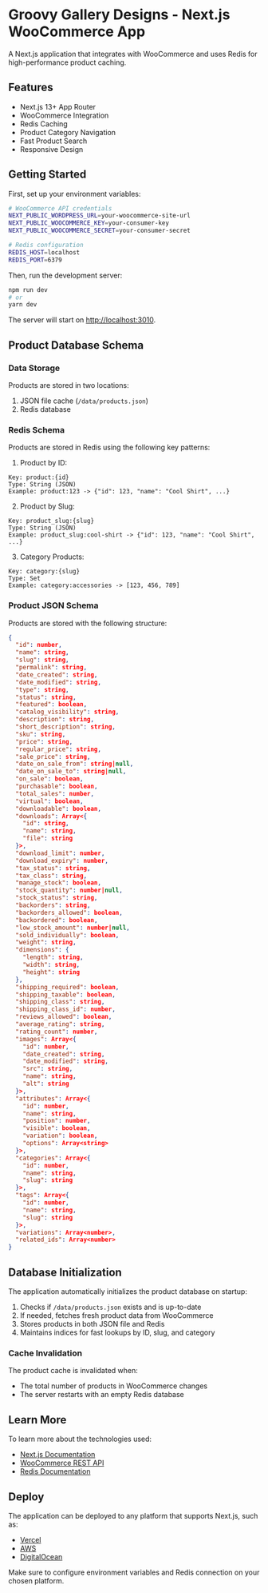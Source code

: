# Groovy Gallery Designs - Next.js WooCommerce App

A Next.js application that integrates with WooCommerce and uses Redis for high-performance product caching.

## Features

- Next.js 13+ App Router
- WooCommerce Integration
- Redis Caching
- Product Category Navigation
- Fast Product Search
- Responsive Design

## Getting Started

First, set up your environment variables:

```bash
# WooCommerce API credentials
NEXT_PUBLIC_WORDPRESS_URL=your-woocommerce-site-url
NEXT_PUBLIC_WOOCOMMERCE_KEY=your-consumer-key
NEXT_PUBLIC_WOOCOMMERCE_SECRET=your-consumer-secret

# Redis configuration
REDIS_HOST=localhost
REDIS_PORT=6379
```

Then, run the development server:

```bash
npm run dev
# or
yarn dev
```

The server will start on [http://localhost:3010](http://localhost:3010).

## Product Database Schema

### Data Storage

Products are stored in two locations:
1. JSON file cache (`/data/products.json`)
2. Redis database

### Redis Schema

Products are stored in Redis using the following key patterns:

1. Product by ID:
```
Key: product:{id}
Type: String (JSON)
Example: product:123 -> {"id": 123, "name": "Cool Shirt", ...}
```

2. Product by Slug:
```
Key: product_slug:{slug}
Type: String (JSON)
Example: product_slug:cool-shirt -> {"id": 123, "name": "Cool Shirt", ...}
```

3. Category Products:
```
Key: category:{slug}
Type: Set
Example: category:accessories -> [123, 456, 789]
```

### Product JSON Schema

Products are stored with the following structure:

```json
{
  "id": number,
  "name": string,
  "slug": string,
  "permalink": string,
  "date_created": string,
  "date_modified": string,
  "type": string,
  "status": string,
  "featured": boolean,
  "catalog_visibility": string,
  "description": string,
  "short_description": string,
  "sku": string,
  "price": string,
  "regular_price": string,
  "sale_price": string,
  "date_on_sale_from": string|null,
  "date_on_sale_to": string|null,
  "on_sale": boolean,
  "purchasable": boolean,
  "total_sales": number,
  "virtual": boolean,
  "downloadable": boolean,
  "downloads": Array<{
    "id": string,
    "name": string,
    "file": string
  }>,
  "download_limit": number,
  "download_expiry": number,
  "tax_status": string,
  "tax_class": string,
  "manage_stock": boolean,
  "stock_quantity": number|null,
  "stock_status": string,
  "backorders": string,
  "backorders_allowed": boolean,
  "backordered": boolean,
  "low_stock_amount": number|null,
  "sold_individually": boolean,
  "weight": string,
  "dimensions": {
    "length": string,
    "width": string,
    "height": string
  },
  "shipping_required": boolean,
  "shipping_taxable": boolean,
  "shipping_class": string,
  "shipping_class_id": number,
  "reviews_allowed": boolean,
  "average_rating": string,
  "rating_count": number,
  "images": Array<{
    "id": number,
    "date_created": string,
    "date_modified": string,
    "src": string,
    "name": string,
    "alt": string
  }>,
  "attributes": Array<{
    "id": number,
    "name": string,
    "position": number,
    "visible": boolean,
    "variation": boolean,
    "options": Array<string>
  }>,
  "categories": Array<{
    "id": number,
    "name": string,
    "slug": string
  }>,
  "tags": Array<{
    "id": number,
    "name": string,
    "slug": string
  }>,
  "variations": Array<number>,
  "related_ids": Array<number>
}
```

## Database Initialization

The application automatically initializes the product database on startup:

1. Checks if `/data/products.json` exists and is up-to-date
2. If needed, fetches fresh product data from WooCommerce
3. Stores products in both JSON file and Redis
4. Maintains indices for fast lookups by ID, slug, and category

### Cache Invalidation

The product cache is invalidated when:
- The total number of products in WooCommerce changes
- The server restarts with an empty Redis database

## Learn More

To learn more about the technologies used:

- [Next.js Documentation](https://nextjs.org/docs)
- [WooCommerce REST API](https://woocommerce.github.io/woocommerce-rest-api-docs/)
- [Redis Documentation](https://redis.io/docs)

## Deploy

The application can be deployed to any platform that supports Next.js, such as:
- [Vercel](https://vercel.com)
- [AWS](https://aws.amazon.com)
- [DigitalOcean](https://www.digitalocean.com)

Make sure to configure environment variables and Redis connection on your chosen platform.
